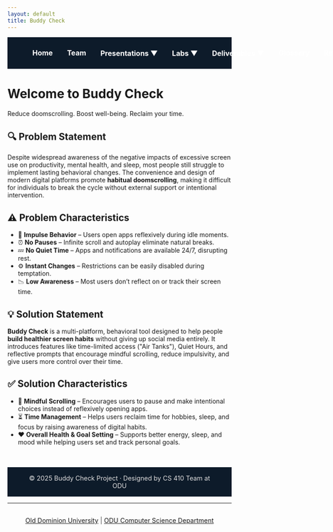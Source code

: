 ```yaml
---
layout: default
title: Buddy Check
---
```


<style>
.navbar {
  display: flex;
  align-items: center;
  justify-content: flex-start;    
  flex-wrap: nowrap;
  background-color: #0d1b2a;
  padding: 1rem 2.5rem;           
  font-size: 1rem;
                    
}

.navbar a, .dropdown > span {
  color: #ffffff;
  text-decoration: none;
  padding: 0.6rem 1rem;
  border-radius: 5px;
  font-weight: bold;
  white-space: nowrap;
}

.navbar a:hover, .dropdown:hover > span {
  background-color: #1e5799;
}

.dropdown {
  position: relative;
  display: inline-block;
}

.dropdown-content {
  display: none;
  position: absolute;
  background-color: white;
  min-width: 200px;
  box-shadow: 0 4px 6px rgba(0,0,0,0.15);
  z-index: 10;
  border-radius: 6px;
}

.dropdown-content a {
  color: black;
  padding: 10px 14px;
  display: block;
  text-decoration: none;
}

.dropdown:hover .dropdown-content {
  display: block;
}

 

  /* Footer */
  .footer {
    background-color: #0d1b2a;
    color: #e0e0e0;
    padding: 1rem 2rem;
    text-align: center;
    font-size: 0.9rem;
    margin-top: 3rem;
  }

 
</style>

<!-- NAVIGATION BAR -->
<div class="navbar">
  <a href="index.html">Home</a>
  <a href="team.html">Team</a>
  <div class="dropdown">
    <span>Presentations ▼</span>
    <div class="dropdown-content">
      <a href="feasibility-draft-1.html">Feasibility Draft 1</a>
      <a href="feasibility-draft-2.html">Feasibility Draft 2</a>
      <a href="feasibility-draft-3.html">Feasibility Draft 3</a>
      <a href="design-draft-1.html">Design Draft 1</a>
      <a href="design-draft-2.html">Design Draft 2</a>
      <a href="design-draft-3.html">Design Draft 3</a>
    </div>
  </div>
  <div class="dropdown">
    <span>Labs ▼</span>
    <div class="dropdown-content">
      <a href="labs.html">Lab 1 Outline</a>
    </div>
  </div>
  <div class="dropdown">
    <span>Deliverables ▼</span>
    <div class="dropdown-content">
      <a href="deliverables-overview.html">Overview</a>
      <a href="deliverables-process-flow.html">Process Flow</a>
      <a href="deliverables-mfcd.html">MFCD</a>
      <a href="deliverables-risk-matrix.html">Risk Matrix</a>
      <a href="deliverables-competition.html">Competition</a>
      <a href="deliverables-user-roles.html">User Roles & Stories</a>
      <a href="deliverables-ui-mockups.html">UI Mockups</a>
      <a href="deliverables-algorithms.html">Algorithm Flows</a>
    </div>
  </div>
  <a href="glossary.html">Glossary</a>
  <a href="references.html">References</a>
</div>

<!-- HERO SECTION -->
<div class="hero">
  <h1>Welcome to Buddy Check</h1>
  <p>Reduce doomscrolling. Boost well-being. Reclaim your time.</p>
</div>

<!-- MAIN CONTENT -->
<div class="content">
  <h2>🔍 Problem Statement</h2>
  <p>
    Despite widespread awareness of the negative impacts of excessive screen use on productivity, mental health, and sleep, most people still struggle to implement lasting behavioral changes.
    The convenience and design of modern digital platforms promote <strong>habitual doomscrolling</strong>, making it difficult for individuals to break the cycle without external support or intentional intervention.
  </p>

  <h2>⚠️ Problem Characteristics</h2>
  <ul>
    <li>🤯 <strong>Impulse Behavior</strong> – Users open apps reflexively during idle moments.</li>
    <li>⏰ <strong>No Pauses</strong> – Infinite scroll and autoplay eliminate natural breaks.</li>
    <li>💤 <strong>No Quiet Time</strong> – Apps and notifications are available 24/7, disrupting rest.</li>
    <li>⚙️ <strong>Instant Changes</strong> – Restrictions can be easily disabled during temptation.</li>
    <li>📉 <strong>Low Awareness</strong> – Most users don’t reflect on or track their screen time.</li>
  </ul>

  <h2>💡 Solution Statement</h2>
  <p>
    <strong>Buddy Check</strong> is a multi-platform, behavioral tool designed to help people <strong>build healthier screen habits</strong> without giving up social media entirely.
    It introduces features like time-limited access ("Air Tanks"), Quiet Hours, and reflective prompts that encourage mindful scrolling, reduce impulsivity, and give users more control over their time.
  </p>

  <h2>✅ Solution Characteristics</h2>
<ul>
  <li>🧠 <strong>Mindful Scrolling</strong> – Encourages users to pause and make intentional choices instead of reflexively opening apps.</li>
  <li>⏳ <strong>Time Management</strong> – Helps users reclaim time for hobbies, sleep, and focus by raising awareness of digital habits.</li>
  <li>❤️ <strong>Overall Health & Goal Setting</strong> – Supports better energy, sleep, and mood while helping users set and track personal goals.</li>
</ul>
</div>

<!-- FOOTER -->
<div class="footer">
  © 2025 Buddy Check Project · Designed by CS 410 Team at ODU
</div>


<hr />
<footer style="text-align: center; font-size: 0.9rem; padding: 1rem 0; color: #444;">
  <a href="https://www.odu.edu/" target="_blank">Old Dominion University</a> |
  <a href="https://www.odu.edu/computer-science" target="_blank">ODU Computer Science Department</a>
</footer>
